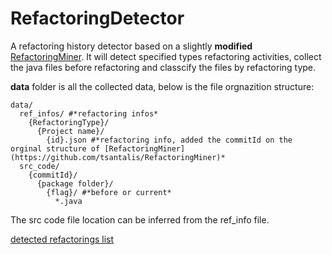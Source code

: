 # RefactoringDetector
A refactoring history detector based on a slightly **modified** [RefactoringMiner](https://github.com/boyang9602/RefactoringMiner). It will detect specified types refactoring activities, collect the java files before refactoring and classcify the files by refactoring type.  

**data** folder is all the collected data, below is the file orgnazition structure:  
```
data/  
  ref_infos/ #*refactoring infos*  
    {RefactoringType}/  
      {Project name}/  
        {id}.json #*refactoring info, added the commitId on the orginal structure of [RefactoringMiner](https://github.com/tsantalis/RefactoringMiner)*  
  src_code/  
    {commitId}/  
      {package folder}/  
        {flag}/ #*before or current*  
          *.java  
```
The src code file location can be inferred from the ref_info file.  

[detected refactorings list](./manifests.md)